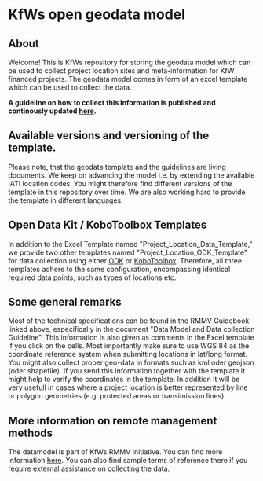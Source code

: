# KfWs open geodata model
## About
Welcome! This is KfWs repository for storing the geodata model which can be used to collect project location sites and meta-information for KfW financed projects. 
The geodata model comes in form of an excel template which can be used to collect the data. 

**A guideline on how to collect this information is published and continously updated [here](https://openkfw.github.io/open-geodata-model/).**


## Available versions and versioning of the template. 
Please note, that the geodata template and the guidelines are living documents. We keep on advancing the model i.e. by extending the available IATI location codes. 
You might therefore find different versions of the template in this repository over time. We are also working hard to provide the template in different languages. 

## Open Data Kit / KoboToolbox Templates
In addition to the Excel Template named "Project_Location_Data_Template," we provide two other templates named "Project_Location_ODK_Template" for data collection using either [ODK](https://getodk.org/) or [KoboToolbox](https://www.kobotoolbox.org/). Therefore, all three templates adhere to the same configuration, encompassing identical required data points, such as types of locations etc.

## Some general remarks
Most of the technical specifications can be found in the RMMV Guidebook linked above, especifically in the document "Data Model and Data collection Guideline". 
This information is also given as comments in the Excel template if you click on the cells. Most importantly make sure to use WGS 84 as the coordinate reference system
when submitting locations in lat/long format. You might also collect proper geo-data in formats such as kml oder geojson (oder shapefile). If you send this information
together with the template it might help to verify the coordinates in the template. In addition it will be very usefull in cases where a project location is better 
represented by line or polygon geometries (e.g. protected areas or transimission lines). 

## More information on remote management methods
The datamodel is part of KfWs RMMV Initiative. You can find more information [here](https://www.kfw-entwicklungsbank.de/Service/Publications-Videos/Publications-by-topic/Digitalisation/RMMV-Guidebook/). You can also find sample terms of reference there if you require external assistance on collecting the data. 
